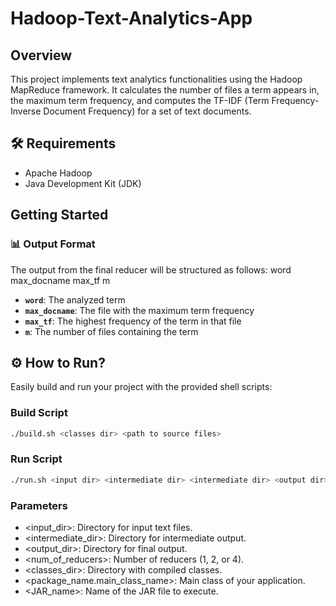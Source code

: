 # Hadoop-Text-Analytics-App

## Overview
This project implements text analytics functionalities using the Hadoop MapReduce framework. It calculates the number of files a term appears in, the maximum term frequency, and computes the TF-IDF (Term Frequency-Inverse Document Frequency) for a set of text documents.

## 🛠️ Requirements
- Apache Hadoop
- Java Development Kit (JDK)

## Getting Started

### 📊 Output Format

The output from the final reducer will be structured as follows:
word max_docname max_tf m

- **`word`**: The analyzed term
- **`max_docname`**: The file with the maximum term frequency
- **`max_tf`**: The highest frequency of the term in that file
- **`m`**: The number of files containing the term
  
## ⚙️ How to Run?

Easily build and run your project with the provided shell scripts:

### Build Script

```bash
./build.sh <classes dir> <path to source files>
```

### Run Script

```bash
./run.sh <input dir> <intermediate dir> <intermediate dir> <output dir> <num of reducers> <classes dir> <package_name.main_class_name> <JAR name>
```

### Parameters

- <input_dir>: Directory for input text files.
- <intermediate_dir>: Directory for intermediate output.
- <output_dir>: Directory for final output.
- <num_of_reducers>: Number of reducers (1, 2, or 4).
- <classes_dir>: Directory with compiled classes.
- <package_name.main_class_name>: Main class of your application.
- <JAR_name>: Name of the JAR file to execute.
